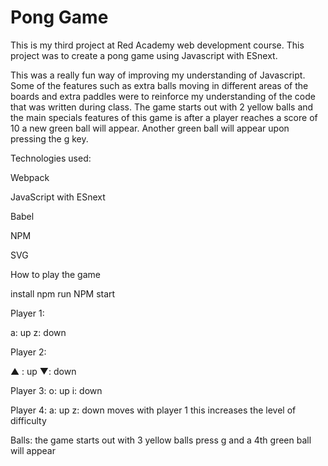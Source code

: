 # Pong Game

This is my third project at Red Academy web development course. This project was to create a pong game using Javascript with ESnext.

This was a really fun way of improving my understanding of Javascript. Some of the features such as extra balls moving in different areas of the boards and extra paddles were to reinforce my understanding of the code that was written during class. The game starts out with 2 yellow balls and the main specials features of this game is after a player reaches a score of 10 a new green ball will appear. Another green ball will appear upon pressing the g key.

Technologies used:

Webpack

JavaScript with ESnext

Babel

NPM 

SVG

How to play the game

install npm
run NPM start 

Player 1:

a: up
z: down

Player 2:

▲ : up
▼: down

Player 3:
o: up
i: down

Player 4:
a: up
z: down
moves with player 1 this increases the level of difficulty

Balls: the game starts out with 3 yellow balls
press g and a 4th green ball will appear

